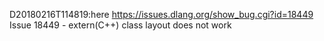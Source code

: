 D20180216T114819:here https://issues.dlang.org/show_bug.cgi?id=18449 Issue 18449 - extern(C++) class layout does not work


